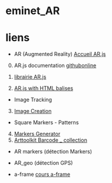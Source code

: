 # eminet_AR



# liens

* AR (Augmented Reality)
[Accueil AR.js](https://github.com/AR-js-org)

0. AR.js documentation [github](https://github.com/AR-js-org/AR.js-Docs)[online](https://ar-js-org.github.io/AR.js-Docs/)


1. [librairie AR.js](https://github.com/AR-js-org/AR.js)
2. [AR.js with HTML balises](https://github.com/AR-js-org/aframe)

* Image Tracking
3. [Image Creation](https://github.com/AR-js-org/NFT-Marker-Creator)

* Square Markers - Patterns
4. [Markers Generator](https://jeromeetienne.github.io/AR.js/three.js/examples/marker-training/examples/generator.html)
5. [Arttoolkit Barcode _ collection](https://github.com/AR-js-org/artoolkit-barcode-markers-collection)




* AR markers (détection Markers)


* AR_geo (détection GPS)

* a-frame
[cours a-frame](https://aframe-course.glitch.me/index.html)
